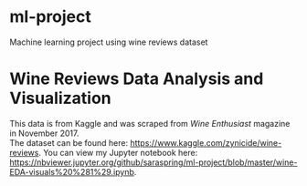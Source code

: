 # ml-project
Machine learning project using wine reviews dataset

# Wine Reviews Data Analysis and Visualization
This data is from Kaggle and was scraped from <i>Wine Enthusiast</i> magazine in November 2017. <br>The dataset can be found here: <a> https://www.kaggle.com/zynicide/wine-reviews</a>. You can view my Jupyter notebook here: <a>  https://nbviewer.jupyter.org/github/saraspring/ml-project/blob/master/wine-EDA-visuals%20%281%29.ipynb</a>.
